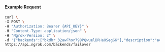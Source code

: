 <!-- Code generated for API Clients. DO NOT EDIT. -->

#### Example Request

```bash
curl \
-X POST \
-H "Authorization: Bearer {API_KEY}" \
-H "Content-Type: application/json" \
-H "Ngrok-Version: 2" \
-d '{"backends":["bkdhr_32awFhor798PQwuelBRHaOSegGK"],"description":"acme failover","metadata":"{\"environment\": \"staging\"}"}' \
https://api.ngrok.com/backends/failover
```
